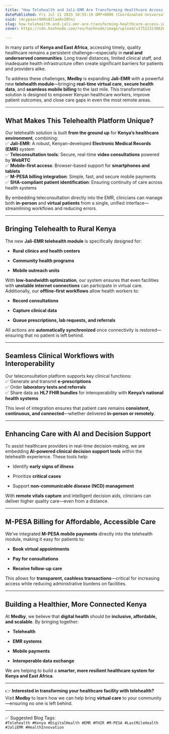 ```yaml
---
title: "How Telehealth and Jali-EMR Are Transforming Healthcare Access in Kenya"
datePublished: Fri Jul 11 2025 10:55:19 GMT+0000 (Coordinated Universal Time)
cuid: cmcypaasr000s02lae0x20hni
slug: how-telehealth-and-jali-emr-are-transforming-healthcare-access-in-kenya
cover: https://cdn.hashnode.com/res/hashnode/image/upload/v1752231306267/cb999022-b677-483a-9bf6-cb2988d91796.jpeg

---
```


In many parts of **Kenya and East Africa**, accessing timely, quality healthcare remains a persistent challenge—especially in **rural and underserved communities**. Long travel distances, limited clinical staff, and inadequate health infrastructure often create significant barriers for patients and providers alike.

To address these challenges, **Medby** is expanding **Jali-EMR** with a powerful new **telehealth module**—bringing **real-time virtual care**, **secure health data**, and **seamless mobile billing** to the last mile. This transformative solution is designed to empower Kenyan healthcare workers, improve patient outcomes, and close care gaps in even the most remote areas.

---

## What Makes This Telehealth Platform Unique?

Our telehealth solution is built **from the ground up** for **Kenya’s healthcare environment**, combining:  
✅ **Jali-EMR**: A robust, Kenyan-developed **Electronic Medical Records (EMR)** system  
✅ **Teleconsultation tools**: Secure, real-time **video consultations** powered by **WebRTC**  
✅ **Mobile-first access**: Browser-based support for **smartphones and tablets**  
✅ **M-PESA billing integration**: Simple, fast, and secure mobile payments  
✅ **SHA-compliant patient identification**: Ensuring continuity of care across health systems

By embedding teleconsultation directly into the EMR, clinicians can manage both **in-person** and **virtual patients** from a single, unified interface—streamlining workflows and reducing errors.

---

## Bringing Telehealth to Rural Kenya

The new **Jali-EMR telehealth module** is specifically designed for:

* **Rural clinics and health centers**
    
* **Community health programs**
    
* **Mobile outreach units**
    

With **low-bandwidth optimization**, our system ensures that even facilities with **unstable internet connections** can participate in virtual care. Additionally, our **offline-first workflows** allow health workers to:

* **Record consultations**
    
* **Capture clinical data**
    
* **Queue prescriptions, lab requests, and referrals**
    

All actions are **automatically synchronized** once connectivity is restored—ensuring that no patient is left behind.

---

## Seamless Clinical Workflows with Interoperability

Our teleconsultation platform supports key clinical functions:  
✅ Generate and transmit **e-prescriptions**  
✅ Order **laboratory tests and referrals**  
✅ Share data as **HL7 FHIR bundles** for interoperability with **Kenya’s national health systems**

This level of integration ensures that patient care remains **consistent, continuous, and connected**—whether delivered **in-person or remotely**.

---

## Enhancing Care with AI and Decision Support

To assist healthcare providers in real-time decision-making, we are embedding **AI-powered clinical decision support tools** within the telehealth experience. These tools help:

* Identify **early signs of illness**
    
* Prioritize **critical cases**
    
* Support **non-communicable disease (NCD) management**
    

With **remote vitals capture** and intelligent decision aids, clinicians can deliver higher quality care—even from a distance.

---

## M-PESA Billing for Affordable, Accessible Care

We’ve integrated **M-PESA mobile payments** directly into the telehealth module, making it easy for patients to:

* **Book virtual appointments**
    
* **Pay for consultations**
    
* **Receive follow-up care**
    

This allows for **transparent, cashless transactions**—critical for increasing access while reducing administrative burdens on facilities.

---

## Building a Healthier, More Connected Kenya

At **Medby**, we believe that **digital health** should be **inclusive, affordable, and scalable**. By bringing together:

* **Telehealth**
    
* **EMR systems**
    
* **Mobile payments**
    
* **Interoperable data exchange**
    

We are helping to build a **smarter, more resilient healthcare system for Kenya and East Africa**.

---

👉 **Interested in transforming your healthcare facility with telehealth?**  
Visit **Medby** to learn how we can help bring **virtual care** to your community—ensuring no one is left behind.

---

✅ Suggested Blog Tags:  
`#Telehealth #Kenya #DigitalHealth #EMR #FHIR #M-PESA #LastMileHealth #JaliEMR #HealthInnovation`